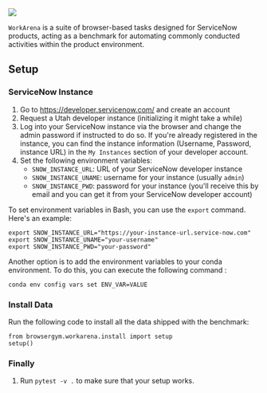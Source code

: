 <img src="./banner.png" />

`WorkArena` is a suite of browser-based tasks designed for ServiceNow products, acting as a benchmark for automating commonly conducted activities within the product environment.

## Setup

### ServiceNow Instance

1. Go to https://developer.servicenow.com/ and create an account
2. Request a Utah developer instance (initializing it might take a while)
3. Log into your ServiceNow instance via the browser and change the admin password if instructed to do so. If you're already registered in the instance, you can find the instance information (Username, Password, instance URL) in the `My Instances` section of your developer account.
4. Set the following environment variables:
    * `SNOW_INSTANCE_URL`: URL of your ServiceNow developer instance
    * `SNOW_INSTANCE_UNAME`: username for your instance (usually `admin`)
    * `SNOW_INSTANCE_PWD`: password for your instance (you'll receive this by email and you can get it from your ServiceNow developer account)

To set environment variables in Bash, you can use the `export` command. Here's an example:

```
export SNOW_INSTANCE_URL="https://your-instance-url.service-now.com"
export SNOW_INSTANCE_UNAME="your-username"
export SNOW_INSTANCE_PWD="your-password"
```

Another option is to add the environment variables to your conda environment. To do this, you can execute the following command :

```
conda env config vars set ENV_VAR=VALUE
```

### Install Data

Run the following code to install all the data shipped with the benchmark:

```
from browsergym.workarena.install import setup
setup()
```

### Finally

1. Run `pytest -v .` to make sure that your setup works.
